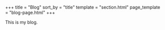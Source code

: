 +++
title = "Blog"
sort_by = "title"
template = "section.html"
page_template = "blog-page.html"
+++

This is my blog.
